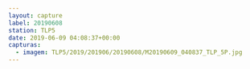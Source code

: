 ```yaml
---
layout: capture
label: 20190608
station: TLP5
date: 2019-06-09 04:08:37+00:00
capturas:
  - imagem: TLP5/2019/201906/20190608/M20190609_040837_TLP_5P.jpg
---
```

